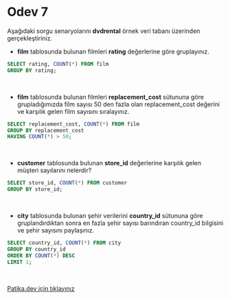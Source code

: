 # Odev 7 

Aşağıdaki sorgu senaryolarını **dvdrental** örnek veri tabanı üzerinden gerçekleştiriniz.  

- **film** tablosunda bulunan filmleri **rating** değerlerine göre gruplayınız.

````SQL
SELECT rating, COUNT(*) FROM film
GROUP BY rating;
````

<br>

- **film** tablosunda bulunan filmleri **replacement_cost** sütununa göre grupladığımızda film sayısı 50 den fazla olan replacement_cost değerini ve karşılık gelen film sayısını sıralayınız.

````SQL
SELECT replacement_cost, COUNT(*) FROM film
GROUP BY replacement_cost
HAVING COUNT(*) > 50;
````

<br>

- **customer** tablosunda bulunan **store_id** değerlerine karşılık gelen müşteri sayılarını nelerdir? 

````SQL
SELECT store_id, COUNT(*) FROM customer
GROUP BY store_id;
````

<br>

- **city** tablosunda bulunan şehir verilerini **country_id** sütununa göre gruplandırdıktan sonra en fazla şehir sayısı barındıran country_id bilgisini ve şehir sayısını paylaşınız.

````SQL
SELECT country_id, COUNT(*) FROM city
GROUP BY country_id
ORDER BY COUNT(*) DESC 
LIMIT 1;
````

<br>

[Patika.dev için tıklayınız](https://app.patika.dev/moduller/sql/Odev7) 
